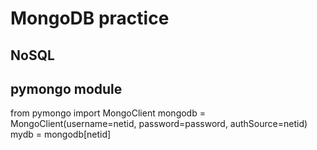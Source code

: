 # MongoDB practice
## NoSQL
## pymongo module
from pymongo import MongoClient
mongodb = MongoClient(username=netid, password=password, authSource=netid)
mydb = mongodb[netid]
